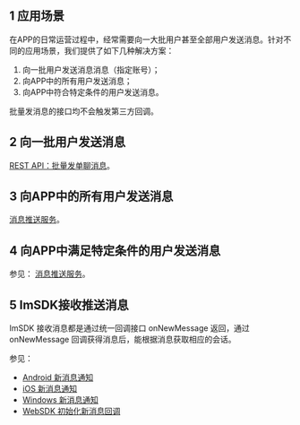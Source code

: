 ## 1 应用场景
在APP的日常运营过程中，经常需要向一大批用户甚至全部用户发送消息。针对不同的应用场景，我们提供了如下几种解决方案：

1. 向一批用户发送消息消息（指定账号）；
2. 向APP中的所有用户发送消息；
3. 向APP中符合特定条件的用户发送消息。

批量发消息的接口均不会触发第三方回调。

## 2 向一批用户发送消息

[REST API：批量发单聊消息](/doc/product/269/批量发单聊消息)。

## 3 向APP中的所有用户发送消息

[消息推送服务](/doc/product/269/消息推送服务)。

## 4 向APP中满足特定条件的用户发送消息

参见：
[消息推送服务](/doc/product/269/消息推送服务)。

## 5 ImSDK接收推送消息

ImSDK 接收消息都是通过统一回调接口 onNewMessage 返回，通过 onNewMessage 回调获得消息后，能根据消息获取相应的会话。

参见：
- [Android 新消息通知](/doc/product/269/初始化（Android%20SDK）#2-.E6.96.B0.E6.B6.88.E6.81.AF.E9.80.9A.E7.9F.A5)
- [iOS 新消息通知](/doc/product/269/初始化（iOS%20SDK）#2.-.E6.96.B0.E6.B6.88.E6.81.AF.E9.80.9A.E7.9F.A5)
- [Windows 新消息通知](/doc/product/269/初始化（Windows%20%20SDK）#4.-.E6.96.B0.E6.B6.88.E6.81.AF.E9.80.9A.E7.9F.A5)
- [WebSDK 初始化新消息回调](/doc/product/269/初始化（Web%20SDK）)